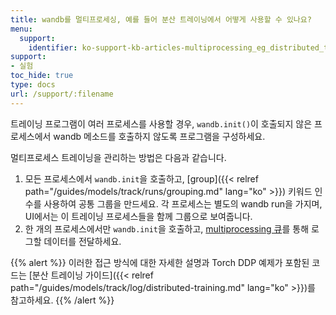 ```yaml
---
title: wandb를 멀티프로세싱, 예를 들어 분산 트레이닝에서 어떻게 사용할 수 있나요?
menu:
  support:
    identifier: ko-support-kb-articles-multiprocessing_eg_distributed_training
support:
- 실험
toc_hide: true
type: docs
url: /support/:filename
---
```


트레이닝 프로그램이 여러 프로세스를 사용할 경우, `wandb.init()`이 호출되지 않은 프로세스에서 wandb 메소드를 호출하지 않도록 프로그램을 구성하세요.

멀티프로세스 트레이닝을 관리하는 방법은 다음과 같습니다.

1. 모든 프로세스에서 `wandb.init`을 호출하고, [group]({{< relref path="/guides/models/track/runs/grouping.md" lang="ko" >}}) 키워드 인수를 사용하여 공통 그룹을 만드세요. 각 프로세스는 별도의 wandb run을 가지며, UI에서는 이 트레이닝 프로세스들을 함께 그룹으로 보여줍니다.
2. 한 개의 프로세스에서만 `wandb.init`을 호출하고, [multiprocessing 큐](https://docs.python.org/3/library/multiprocessing.html#exchanging-objects-between-processes)를 통해 로그할 데이터를 전달하세요.

{{% alert %}}
이러한 접근 방식에 대한 자세한 설명과 Torch DDP 예제가 포함된 코드는 [분산 트레이닝 가이드]({{< relref path="/guides/models/track/log/distributed-training.md" lang="ko" >}})를 참고하세요.
{{% /alert %}}